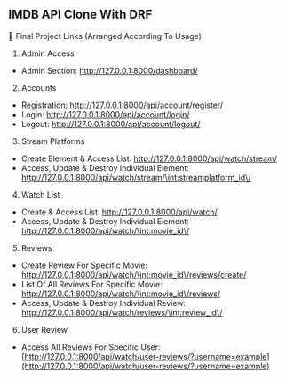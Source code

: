 IMDB API Clone With DRF <br>
---
🔗 Final Project Links (Arranged According To Usage)

1. Admin Access
- Admin Section: http://127.0.0.1:8000/dashboard/

2. Accounts
- Registration: http://127.0.0.1:8000/api/account/register/
- Login: http://127.0.0.1:8000/api/account/login/
- Logout: http://127.0.0.1:8000/api/account/logout/

3. Stream Platforms
- Create Element & Access List: http://127.0.0.1:8000/api/watch/stream/
- Access, Update & Destroy Individual Element: [http://127.0.0.1:8000/api/watch/stream/\<int:streamplatform_id\>/](http://127.0.0.1:8000/api/watch/stream/<int:streamplatform_id>/)

4. Watch List
- Create & Access List: http://127.0.0.1:8000/api/watch/
- Access, Update & Destroy Individual Element: [http://127.0.0.1:8000/api/watch/\<int:movie_id\>/](http://127.0.0.1:8000/api/watch/<int:movie_id>/)

5. Reviews
- Create Review For Specific Movie: [http://127.0.0.1:8000/api/watch/\<int:movie_id\>/reviews/create/](http://127.0.0.1:8000/api/watch/<int:movie_id>/reviews/create/)
- List Of All Reviews For Specific Movie: [http://127.0.0.1:8000/api/watch/\<int:movie_id\>/reviews/](http://127.0.0.1:8000/api/watch/<int:movie_id>/reviews/)
- Access, Update & Destroy Individual Review: [http://127.0.0.1:8000/api/watch/reviews/\<int:review_id\>/](http://127.0.0.1:8000/api/watch/reviews/<int:review_id>/)

6. User Review
- Access All Reviews For Specific User: [http://127.0.0.1:8000/api/watch/user-reviews/?username=example](http://127.0.0.1:8000/api/watch/user-reviews/?username=example)
